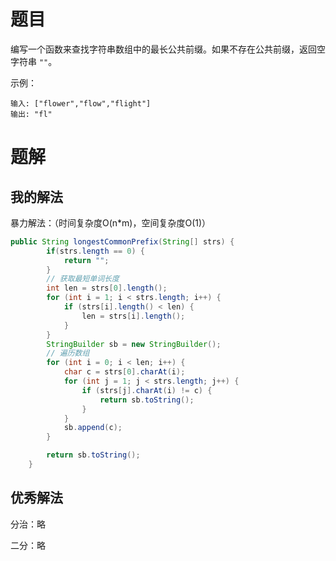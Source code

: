 # 题目

编写一个函数来查找字符串数组中的最长公共前缀。如果不存在公共前缀，返回空字符串 `""`。

示例：

```
输入: ["flower","flow","flight"]
输出: "fl"
```





# 题解

## 我的解法

暴力解法：（时间复杂度O(n*m)，空间复杂度O(1)）

```java
public String longestCommonPrefix(String[] strs) {
        if(strs.length == 0) {
			return "";
		}
		// 获取最短单词长度
		int len = strs[0].length();
		for (int i = 1; i < strs.length; i++) {
			if (strs[i].length() < len) {
				len = strs[i].length();
			}
		}
		StringBuilder sb = new StringBuilder();
		// 遍历数组
		for (int i = 0; i < len; i++) {
			char c = strs[0].charAt(i);
			for (int j = 1; j < strs.length; j++) {
				if (strs[j].charAt(i) != c) {
					return sb.toString();
				}
			}
			sb.append(c);
		}

		return sb.toString();
	}
```





## 优秀解法

分治：略

二分：略









